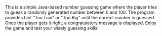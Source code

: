 This is a simple Java-based number guessing game where the player tries to guess a randomly generated number between 0 and 100.
The program provides hint "Too Low" or "Too Big" until the correct number is guessed. 
Once the player gets it right, a congratulatory message is displayed.
Enjoy the game and test your wisely guessing skills!
